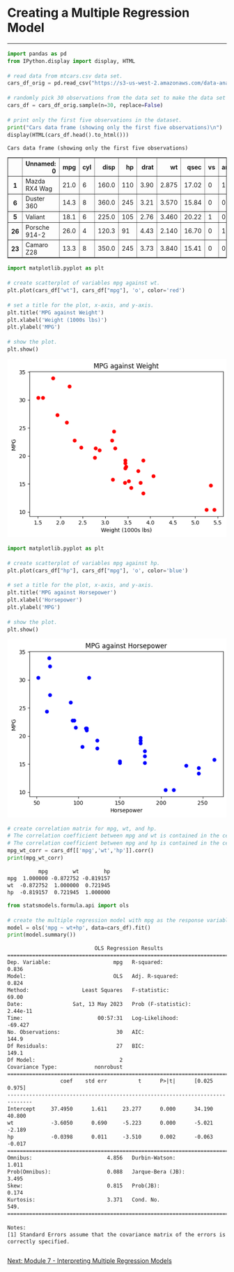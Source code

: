 # Creating a Multiple Regression Model

---

```python
import pandas as pd
from IPython.display import display, HTML

# read data from mtcars.csv data set.
cars_df_orig = pd.read_csv("https://s3-us-west-2.amazonaws.com/data-analytics.zybooks.com/mtcars.csv")

# randomly pick 30 observations from the data set to make the data set unique to you.
cars_df = cars_df_orig.sample(n=30, replace=False)

# print only the first five observations in the dataset.
print("Cars data frame (showing only the first five observations)\n")
display(HTML(cars_df.head().to_html()))
```

    Cars data frame (showing only the first five observations)
    



<table border="1" class="dataframe">
  <thead>
    <tr style="text-align: right;">
      <th></th>
      <th>Unnamed: 0</th>
      <th>mpg</th>
      <th>cyl</th>
      <th>disp</th>
      <th>hp</th>
      <th>drat</th>
      <th>wt</th>
      <th>qsec</th>
      <th>vs</th>
      <th>am</th>
      <th>gear</th>
      <th>carb</th>
    </tr>
  </thead>
  <tbody>
    <tr>
      <th>1</th>
      <td>Mazda RX4 Wag</td>
      <td>21.0</td>
      <td>6</td>
      <td>160.0</td>
      <td>110</td>
      <td>3.90</td>
      <td>2.875</td>
      <td>17.02</td>
      <td>0</td>
      <td>1</td>
      <td>4</td>
      <td>4</td>
    </tr>
    <tr>
      <th>6</th>
      <td>Duster 360</td>
      <td>14.3</td>
      <td>8</td>
      <td>360.0</td>
      <td>245</td>
      <td>3.21</td>
      <td>3.570</td>
      <td>15.84</td>
      <td>0</td>
      <td>0</td>
      <td>3</td>
      <td>4</td>
    </tr>
    <tr>
      <th>5</th>
      <td>Valiant</td>
      <td>18.1</td>
      <td>6</td>
      <td>225.0</td>
      <td>105</td>
      <td>2.76</td>
      <td>3.460</td>
      <td>20.22</td>
      <td>1</td>
      <td>0</td>
      <td>3</td>
      <td>1</td>
    </tr>
    <tr>
      <th>26</th>
      <td>Porsche 914-2</td>
      <td>26.0</td>
      <td>4</td>
      <td>120.3</td>
      <td>91</td>
      <td>4.43</td>
      <td>2.140</td>
      <td>16.70</td>
      <td>0</td>
      <td>1</td>
      <td>5</td>
      <td>2</td>
    </tr>
    <tr>
      <th>23</th>
      <td>Camaro Z28</td>
      <td>13.3</td>
      <td>8</td>
      <td>350.0</td>
      <td>245</td>
      <td>3.73</td>
      <td>3.840</td>
      <td>15.41</td>
      <td>0</td>
      <td>0</td>
      <td>3</td>
      <td>4</td>
    </tr>
  </tbody>
</table>



```python
import matplotlib.pyplot as plt

# create scatterplot of variables mpg against wt.
plt.plot(cars_df["wt"], cars_df["mpg"], 'o', color='red')

# set a title for the plot, x-axis, and y-axis.
plt.title('MPG against Weight')
plt.xlabel('Weight (1000s lbs)')
plt.ylabel('MPG')

# show the plot.
plt.show()
```


    
![png](output_1_0.png)
    



```python
import matplotlib.pyplot as plt

# create scatterplot of variables mpg against hp.
plt.plot(cars_df["hp"], cars_df["mpg"], 'o', color='blue')

# set a title for the plot, x-axis, and y-axis.
plt.title('MPG against Horsepower')
plt.xlabel('Horsepower')
plt.ylabel('MPG')

# show the plot.
plt.show()
```


    
![png](output_2_0.png)
    



```python
# create correlation matrix for mpg, wt, and hp. 
# The correlation coefficient between mpg and wt is contained in the cell for mpg row and wt column (or wt row and mpg column).
# The correlation coefficient between mpg and hp is contained in the cell for mpg row and hp column (or hp row and mpg column).
mpg_wt_corr = cars_df[['mpg','wt','hp']].corr()
print(mpg_wt_corr)
```

              mpg        wt        hp
    mpg  1.000000 -0.872752 -0.819157
    wt  -0.872752  1.000000  0.721945
    hp  -0.819157  0.721945  1.000000



```python
from statsmodels.formula.api import ols

# create the multiple regression model with mpg as the response variable; weight and horsepower as predictor variables.
model = ols('mpg ~ wt+hp', data=cars_df).fit()
print(model.summary())
```

                                OLS Regression Results                            
    ==============================================================================
    Dep. Variable:                    mpg   R-squared:                       0.836
    Model:                            OLS   Adj. R-squared:                  0.824
    Method:                 Least Squares   F-statistic:                     69.00
    Date:                Sat, 13 May 2023   Prob (F-statistic):           2.44e-11
    Time:                        00:57:31   Log-Likelihood:                -69.427
    No. Observations:                  30   AIC:                             144.9
    Df Residuals:                      27   BIC:                             149.1
    Df Model:                           2                                         
    Covariance Type:            nonrobust                                         
    ==============================================================================
                     coef    std err          t      P>|t|      [0.025      0.975]
    ------------------------------------------------------------------------------
    Intercept     37.4950      1.611     23.277      0.000      34.190      40.800
    wt            -3.6050      0.690     -5.223      0.000      -5.021      -2.189
    hp            -0.0398      0.011     -3.510      0.002      -0.063      -0.017
    ==============================================================================
    Omnibus:                        4.856   Durbin-Watson:                   1.011
    Prob(Omnibus):                  0.088   Jarque-Bera (JB):                3.495
    Skew:                           0.815   Prob(JB):                        0.174
    Kurtosis:                       3.371   Cond. No.                         549.
    ==============================================================================
    
    Notes:
    [1] Standard Errors assume that the covariance matrix of the errors is correctly specified.



```python

```
[Next: Module 7 - Interpreting Multiple Regression Models](../Interpreting_Multiple_Regression_Models/README.md)
